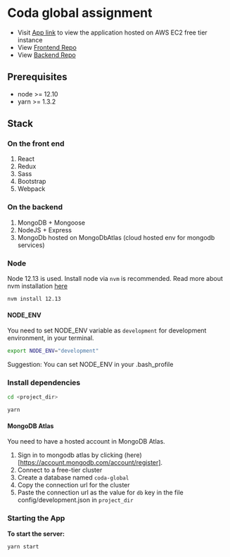 # Coda global assignment

- Visit [App link](http://13.232.213.255) to view the application hosted on AWS EC2 free tier instance
- View [Frontend Repo](https://github.com/manojkumar95/coda-global-assignment-ui.git)
- View [Backend Repo](https://github.com/manojkumar95/coda-global-assignment-api.git)


## Prerequisites

- node >= 12.10 
- yarn >= 1.3.2

## Stack

### On the front end

1. React
2. Redux
3. Sass
4. Bootstrap
5. Webpack

### On the backend

1. MongoDB + Mongoose
2. NodeJS + Express
3. MongoDb hosted on MongoDbAtlas (cloud hosted env for mongodb services)

### Node

Node 12.13 is used. Install node via `nvm` is recommended. Read more about nvm installation [here](https://github.com/creationix/nvm#installation)

```bash
nvm install 12.13
```

#### NODE_ENV

You need to set NODE_ENV variable as `development` for development environment, in your terminal.

```bash
export NODE_ENV="development"
```

Suggestion: You can set NODE_ENV in your .bash_profile

### Install dependencies

```bash
cd <project_dir>

yarn
```

#### MongoDB Atlas

You need to have a hosted account in MongoDB Atlas.

1. Sign in to mongodb atlas by clicking (here)[https://account.mongodb.com/account/register]. 
2. Connect to a free-tier cluster
3. Create a database named `coda-global`
4. Copy the connection url for the cluster
5. Paste the connection url as the value for `db` key in the file config/development.json in `project_dir`


### Starting the App

**To start the server:**

```bash
yarn start
```
